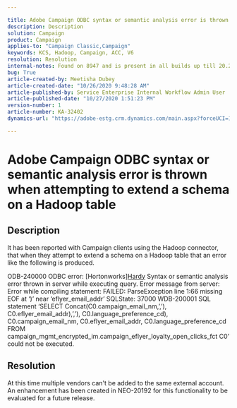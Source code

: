 ```yaml
---

title: Adobe Campaign ODBC syntax or semantic analysis error is thrown when attempting to extend a schema on a Hadoop table  
description: Description  
solution: Campaign  
product: Campaign  
applies-to: "Campaign Classic,Campaign"  
keywords: KCS, Hadoop, Campaign, ACC, V6  
resolution: Resolution  
internal-notes: Found on 8947 and is present in all builds up till 20.2. Internal Support ticket TK178548  
bug: True  
article-created-by: Meetisha Dubey  
article-created-date: "10/26/2020 9:48:28 AM"  
article-published-by: Service Enterprise Internal Workflow Admin User  
article-published-date: "10/27/2020 1:51:23 PM"  
version-number: 1  
article-number: KA-32402  
dynamics-url: "https://adobe-estg.crm.dynamics.com/main.aspx?forceUCI=1&pagetype=entityrecord&etn=knowledgearticle&id=efb27b3c-7017-eb11-a812-000d3a593b88"

---
```


# Adobe Campaign ODBC syntax or semantic analysis error is thrown when attempting to extend a schema on a Hadoop table

## Description



















It has been reported with Campaign clients using the Hadoop connector, that when they attempt to extend a schema on a Hadoop table that an error like the following is produced.

ODB-240000 ODBC error: [Hortonworks][Hardy](80) Syntax or semantic analysis error thrown in server while executing query.
Error message from server: Error while compiling statement:
FAILED: ParseException line 1:66 missing EOF at ‘)’ near ‘eflyer_email_addr’ SQLState: 37000
WDB-200001 SQL statement ‘SELECT Concat(C0.campaign_email_nm,’,’), C0.eflyer_email_addr),’,’), C0.language_preference_cd), C0.campaign_email_nm, C0.eflyer_email_addr, C0.language_preference_cd FROM campaign_mgmt_encrypted_im.campaign_eflyer_loyalty_open_clicks_fct C0’ could not be executed.
 























## Resolution

At this time multiple vendors can't be added to the same external account.  An enhancement has been created in NEO-20192 for this functionality to be evaluated for a future release.

